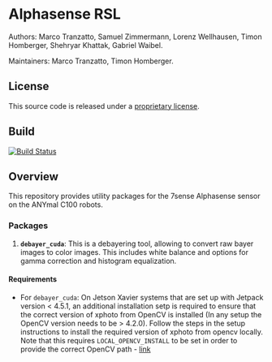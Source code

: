 # Alphasense RSL


Authors: Marco Tranzatto, Samuel Zimmermann, Lorenz Wellhausen, Timon Homberger, Shehryar Khattak, Gabriel Waibel.

Maintainers: Marco Tranzatto, Timon Homberger.

## License
This source code is released under a [proprietary license](LICENSE).

## Build

[![Build Status](https://ci.leggedrobotics.com/buildStatus/icon?job=bitbucket_leggedrobotics/alphasense_rsl/master)](https://ci.leggedrobotics.com/job/bitbucket_leggedrobotics/job/alphasense_rsl/job/master/)

## Overview

This repository provides utility packages for the 7sense Alphasense sensor on the ANYmal C100 robots.

### Packages

1. **`debayer_cuda`**: This is a debayering tool, allowing to convert raw bayer images to color images. This includes white balance and options for gamma correction and histogram equalization.

#### Requirements

* For `debayer_cuda`: On Jetson Xavier systems that are set up with Jetpack version < 4.5.1, an additional installation setp is required to ensure that the correct version of xphoto from OpenCV is installed (In any setup the OpenCV version needs to be > 4.2.0). Follow the steps in the setup instructions to install the required version of xphoto from opencv locally. Note that this requires `LOCAL_OPENCV_INSTALL` to be set in order to provide the correct OpenCV path - [link](LINKAddedHereOnceMerged)


